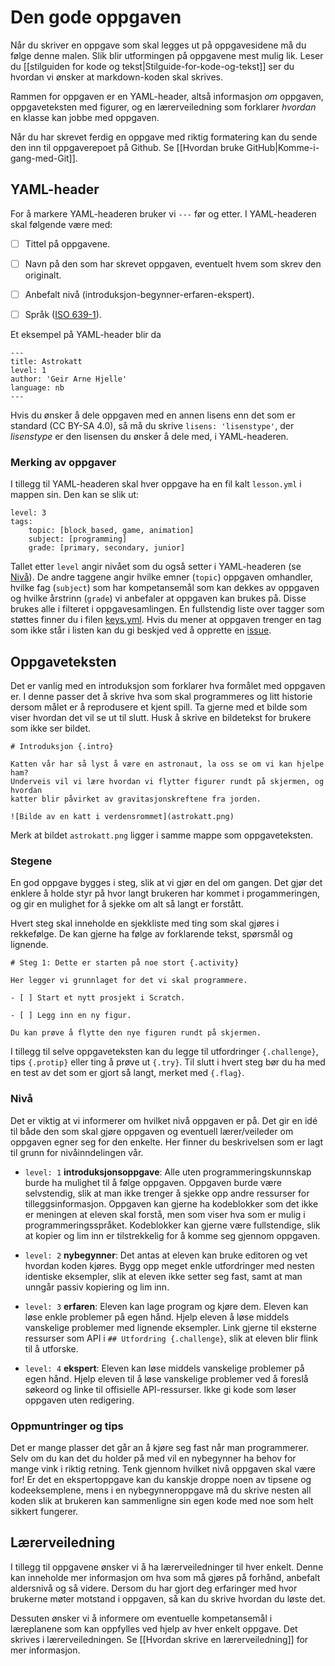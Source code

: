 

# Den gode oppgaven

Når du skriver en oppgave som skal legges ut på oppgavesidene må du følge denne
malen. Slik blir utformingen på oppgavene mest mulig lik.
Leser du [[stilguiden for kode og tekst|Stilguide-for-kode-og-tekst]]
ser du hvordan vi ønsker at markdown-koden skal skrives.

Rammen for oppgaven er en YAML-header, altså informasjon _om_ oppgaven,
oppgaveteksten med figurer, og en lærerveiledning som forklarer _hvordan_ en
klasse kan jobbe med oppgaven.

Når du har skrevet ferdig en oppgave med riktig formatering kan du sende den inn
til oppgaverepoet på Github. Se [[Hvordan bruke GitHub|Komme-i-gang-med-Git]].

## YAML-header

For å markere YAML-headeren bruker vi `---` før og etter. I YAML-headeren skal
følgende være med:

- [ ] Tittel på oppgavene.

- [ ] Navn på den som har skrevet oppgaven, eventuelt hvem som skrev den
  originalt.

- [ ] Anbefalt nivå (introduksjon-begynner-erfaren-ekspert).

- [ ] Språk
  ([ISO 639-1](https://no.wikipedia.org/wiki/Liste_over_ISO_639-1-koder)).

Et eksempel på YAML-header blir da

```
---
title: Astrokatt
level: 1
author: 'Geir Arne Hjelle'
language: nb
---
```

Hvis du ønsker å dele oppgaven med en annen lisens enn det som er standard (CC
BY-SA 4.0), så må du skrive `lisens: 'lisenstype'`, der _lisenstype_ er den
lisensen du ønsker å dele med, i YAML-headeren.

### Merking av oppgaver

I tillegg til YAML-headeren skal hver oppgave ha en fil kalt `lesson.yml` i
mappen sin. Den kan se slik ut:

```
level: 3
tags:
    topic: [block_based, game, animation]
    subject: [programming]
    grade: [primary, secondary, junior]
```

Tallet etter `level` angir nivået som du også setter i YAML-headeren (se
[Nivå](###Nivå)). De andre taggene angir hvilke emner (`topic`) oppgaven
omhandler, hvilke fag (`subject`) som har kompetansemål som kan dekkes av
oppgaven og hvilke årstrinn (`grade`) vi anbefaler at oppgaven kan brukes på.
Disse brukes alle i filteret i oppgavesamlingen. En fullstendig liste over
tagger som støttes finner du i filen
[keys.yml](https://github.com/kodeklubben/oppgaver/blob/master/filtertags/keys.yml).
Hvis du mener at oppgaven trenger en tag som ikke står i listen kan du gi
beskjed ved å opprette en [issue](//github.com/kodeklubben/oppgaver/issues).

## Oppgaveteksten

Det er vanlig med en introduksjon som forklarer hva formålet med oppgaven er. I
denne passer det å skrive hva som skal programmeres og litt historie dersom
målet er å reprodusere et kjent spill. Ta gjerne med et bilde som viser hvordan
det vil se ut til slutt. Husk å skrive en bildetekst for brukere som ikke ser
bildet.

```
# Introduksjon {.intro}

Katten vår har så lyst å være en astronaut, la oss se om vi kan hjelpe ham?
Underveis vil vi lære hvordan vi flytter figurer rundt på skjermen, og hvordan
katter blir påvirket av gravitasjonskreftene fra jorden.

![Bilde av en katt i verdensrommet](astrokatt.png)
```

Merk at bildet `astrokatt.png` ligger i samme mappe som oppgaveteksten.

### Stegene

En god oppgave bygges i steg, slik at vi gjør en del om gangen. Det gjør det
enklere å holde styr på hvor langt brukeren har kommet i progammeringen, og gir
en mulighet for å sjekke om alt så langt er forstått.

Hvert steg skal inneholde en sjekkliste med ting som skal gjøres i rekkefølge.
De kan gjerne ha følge av forklarende tekst, spørsmål og lignende.

```
# Steg 1: Dette er starten på noe stort {.activity}

Her legger vi grunnlaget for det vi skal programmere.

- [ ] Start et nytt prosjekt i Scratch.

- [ ] Legg inn en ny figur.

Du kan prøve å flytte den nye figuren rundt på skjermen.
```

I tillegg til selve oppgaveteksten kan du legge til utfordringer `{.challenge}`,
tips `{.protip}` eller ting å prøve ut `{.try}`. Til slutt i hvert steg bør du
ha med en test av det som er gjort så langt, merket med `{.flag}`.

### Nivå

Det er viktig at vi informerer om hvilket nivå oppgaven er på. Det gir en idé
til både den som skal gjøre oppgaven og eventuell lærer/veileder om oppgaven
egner seg for den enkelte. Her finner du beskrivelsen som er lagt til grunn for
nivåinndelingen vår.

- `level: 1` **introduksjonsoppgave**: Alle uten programmeringskunnskap burde ha
  mulighet til å følge oppgaven. Oppgaven burde være selvstendig, slik at man
  ikke trenger å sjekke opp andre ressurser for tilleggsinformasjon. Oppgaven
  kan gjerne ha kodeblokker som det ikke er meningen at eleven skal forstå, men
  som viser hva som er mulig i programmeringsspråket. Kodeblokker kan gjerne
  være fullstendige, slik at kopier og lim inn er tilstrekkelig for å komme seg
  gjennom oppgaven.

- `level: 2` **nybegynner**: Det antas at eleven kan bruke editoren og vet
  hvordan koden kjøres. Bygg opp meget enkle utfordringer med nesten identiske
  eksempler, slik at eleven ikke setter seg fast, samt at man unngår passiv
  kopiering og lim inn.

- `level: 3` **erfaren**: Eleven kan lage program og kjøre dem. Eleven kan løse
  enkle problemer på egen hånd. Hjelp eleven å løse middels vanskelige problemer
  med lignende eksempler. Link gjerne til eksterne ressurser som API i
  `## Utfordring {.challenge}`, slik at eleven blir flink til å utforske.

- `level: 4` **ekspert**: Eleven kan løse middels vanskelige problemer på egen
  hånd. Hjelp eleven til å løse vanskelige problemer ved å foreslå søkeord og
  linke til offisielle API-ressurser. Ikke gi kode som løser oppgaven uten
  redigering.

### Oppmuntringer og tips

Det er mange plasser det går an å kjøre seg fast når man programmerer. Selv om
du kan det du holder på med vil en nybegynner ha behov for mange vink i riktig
retning. Tenk gjennom hvilket nivå oppgaven skal være for! Er det en
ekspertoppgave kan du kanskje droppe noen av tipsene og kodeeksemplene, mens i
en nybegynneroppgave må du skrive nesten all koden slik at brukeren kan
sammenligne sin egen kode med noe som helt sikkert fungerer.

## Lærerveiledning

I tillegg til oppgavene ønsker vi å ha lærerveiledninger til hver enkelt. Denne
kan inneholde mer informasjon om hva som må gjøres på forhånd, anbefalt
aldersnivå og så videre. Dersom du har gjort deg erfaringer med hvor brukerne
møter motstand i oppgaven, så kan du skrive hvordan du løste det.

Dessuten ønsker vi å informere om eventuelle kompetansemål i læreplanene som kan
oppfylles ved hjelp av hver enkelt oppgave. Det skrives i lærerveiledningen. Se
[[Hvordan skrive en lærerveiledning]] for mer informasjon.
